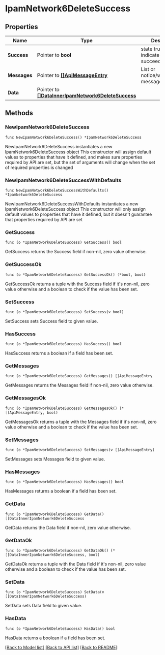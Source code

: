 # IpamNetwork6DeleteSuccess

## Properties

Name | Type | Description | Notes
------------ | ------------- | ------------- | -------------
**Success** | Pointer to **bool** | state true/false indicate if action succeed | [optional] 
**Messages** | Pointer to [**[]ApiMessageEntry**](ApiMessageEntry.md) | List or notice/warning/error messages | [optional] 
**Data** | Pointer to [**[]DataInnerIpamNetwork6DeleteSuccess**](DataInnerIpamNetwork6DeleteSuccess.md) |  | [optional] 

## Methods

### NewIpamNetwork6DeleteSuccess

`func NewIpamNetwork6DeleteSuccess() *IpamNetwork6DeleteSuccess`

NewIpamNetwork6DeleteSuccess instantiates a new IpamNetwork6DeleteSuccess object
This constructor will assign default values to properties that have it defined,
and makes sure properties required by API are set, but the set of arguments
will change when the set of required properties is changed

### NewIpamNetwork6DeleteSuccessWithDefaults

`func NewIpamNetwork6DeleteSuccessWithDefaults() *IpamNetwork6DeleteSuccess`

NewIpamNetwork6DeleteSuccessWithDefaults instantiates a new IpamNetwork6DeleteSuccess object
This constructor will only assign default values to properties that have it defined,
but it doesn't guarantee that properties required by API are set

### GetSuccess

`func (o *IpamNetwork6DeleteSuccess) GetSuccess() bool`

GetSuccess returns the Success field if non-nil, zero value otherwise.

### GetSuccessOk

`func (o *IpamNetwork6DeleteSuccess) GetSuccessOk() (*bool, bool)`

GetSuccessOk returns a tuple with the Success field if it's non-nil, zero value otherwise
and a boolean to check if the value has been set.

### SetSuccess

`func (o *IpamNetwork6DeleteSuccess) SetSuccess(v bool)`

SetSuccess sets Success field to given value.

### HasSuccess

`func (o *IpamNetwork6DeleteSuccess) HasSuccess() bool`

HasSuccess returns a boolean if a field has been set.

### GetMessages

`func (o *IpamNetwork6DeleteSuccess) GetMessages() []ApiMessageEntry`

GetMessages returns the Messages field if non-nil, zero value otherwise.

### GetMessagesOk

`func (o *IpamNetwork6DeleteSuccess) GetMessagesOk() (*[]ApiMessageEntry, bool)`

GetMessagesOk returns a tuple with the Messages field if it's non-nil, zero value otherwise
and a boolean to check if the value has been set.

### SetMessages

`func (o *IpamNetwork6DeleteSuccess) SetMessages(v []ApiMessageEntry)`

SetMessages sets Messages field to given value.

### HasMessages

`func (o *IpamNetwork6DeleteSuccess) HasMessages() bool`

HasMessages returns a boolean if a field has been set.

### GetData

`func (o *IpamNetwork6DeleteSuccess) GetData() []DataInnerIpamNetwork6DeleteSuccess`

GetData returns the Data field if non-nil, zero value otherwise.

### GetDataOk

`func (o *IpamNetwork6DeleteSuccess) GetDataOk() (*[]DataInnerIpamNetwork6DeleteSuccess, bool)`

GetDataOk returns a tuple with the Data field if it's non-nil, zero value otherwise
and a boolean to check if the value has been set.

### SetData

`func (o *IpamNetwork6DeleteSuccess) SetData(v []DataInnerIpamNetwork6DeleteSuccess)`

SetData sets Data field to given value.

### HasData

`func (o *IpamNetwork6DeleteSuccess) HasData() bool`

HasData returns a boolean if a field has been set.


[[Back to Model list]](../README.md#documentation-for-models) [[Back to API list]](../README.md#documentation-for-api-endpoints) [[Back to README]](../README.md)


